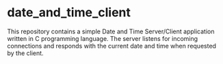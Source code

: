 # date_and_time_client
This repository contains a simple Date and Time Server/Client application written in C programming language. The server listens for incoming connections and responds with the current date and time when requested by the client.
